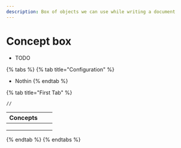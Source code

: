 ```yaml
---
description: Box of objects we can use while writing a document
---
```


# Concept box

* TODO

{% tabs %}
{% tab title="Configuration" %}
* Nothin
{% endtab %}

{% tab title="First Tab" %}
```
//  

```

| Concepts |   |   |
| -------- | - | - |
|          |   |   |
|          |   |   |
|          |   |   |


{% endtab %}
{% endtabs %}
